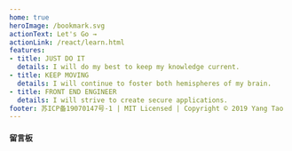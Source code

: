 ```yaml
---
home: true
heroImage: /bookmark.svg
actionText: Let's Go →
actionLink: /react/learn.html
features:
- title: JUST DO IT
  details: I will do my best to keep my knowledge current.
- title: KEEP MOVING
  details: I will continue to foster both hemispheres of my brain. 
- title: FRONT END ENGINEER
  details: I will strive to create secure applications.
footer: 苏ICP备19070147号-1 | MIT Licensed | Copyright © 2019 Yang Tao
---
```


#### 留言板
<Valine></Valine>
